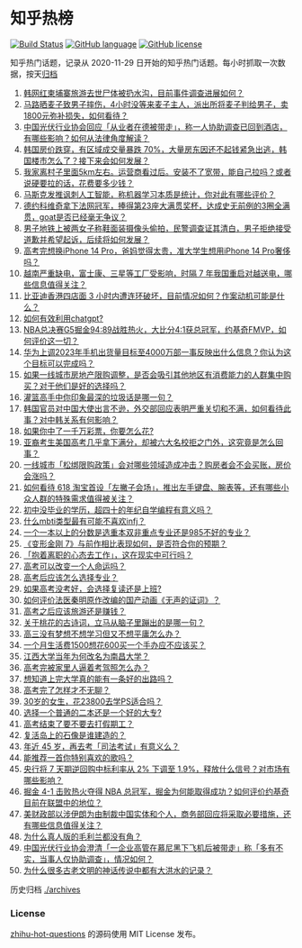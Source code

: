 # 知乎热榜
[![Build Status](https://github.com/ToWeLong/zhihu-hot-questions/workflows/CI/badge.svg)](https://github.com/ToWeLong/zhihu-hot-questions/actions)
[![GitHub language](https://img.shields.io/badge/language-golang-orange.svg)](https://golang.org/)
[![GitHub license](https://img.shields.io/github/license/ToWeLong/zhihu-hot-questions)](https://github.com/ToWeLong/zhihu-hot-questions/blob/main/LICENSE)

知乎热门话题，记录从 2020-11-29 日开始的知乎热门话题。每小时抓取一次数据，按天[归档](./archives)

<!-- BEGIN -->

1. [韩网红柬埔寨旅游去世尸体被扔水沟，目前事件调查进展如何？](https://www.zhihu.com/question/606229094)
1. [马路晒麦子致男子摔伤，4小时没等来麦子主人，派出所将麦子判给男子，卖1800元弥补损失，如何看待？](https://www.zhihu.com/question/606075840)
1. [中国光伏行业协会回应「从业者在德被带走」，称一人协助调查已回到酒店，有哪些影响？如何从法律角度解读？](https://www.zhihu.com/question/606309742)
1. [韩国房价跌穿，有区域成交量暴跌 70%，大量房东因还不起钱紧急出逃，韩国楼市怎么了？接下来会如何发展？](https://www.zhihu.com/question/606122248)
1. [我家离村子里面5km左右。运营商看过后。安装不了宽带，能自己拉吗？或者说硬要拉的话，花费要多少钱？](https://www.zhihu.com/question/597026273)
1. [马斯克发推讽刺人工智能，称机器学习本质是统计，你对此有哪些评价？](https://www.zhihu.com/question/606172076)
1. [德约科维奇拿下法网冠军，捧得第23座大满贯奖杯，达成史无前例的3圈全满贯，goat是否已经毫无争议？](https://www.zhihu.com/question/606110672)
1. [男子地铁上被两女子称鞋面装摄像头偷拍，民警调查证其清白，男子拒绝接受道歉并希望起诉，后续将如何发展？](https://www.zhihu.com/question/606317343)
1. [高考完想换iPhone 14 Pro，爸妈觉得太贵，准大学生想用iPhone 14 Pro奢侈吗？](https://www.zhihu.com/question/604348759)
1. [越南严重缺电，富士康、三星等工厂受影响，时隔 7 年我国重启对越送电，哪些信息值得关注？](https://www.zhihu.com/question/606164349)
1. [比亚迪香港四店面 3 小时内遭连环破坏，目前情况如何？作案动机可能是什么？](https://www.zhihu.com/question/606262026)
1. [如何有效利用chatgpt?](https://www.zhihu.com/question/602759673)
1. [NBA总决赛G5掘金94:89战胜热火，大比分4:1获总冠军，约基奇FMVP，如何评价这一切？](https://www.zhihu.com/question/606308940)
1. [华为上调2023年手机出货量目标至4000万部一事反映出什么信息？你认为这个目标可以完成吗？](https://www.zhihu.com/question/606117335)
1. [如果一线城市房地产限购调整，是否会吸引其他地区有消费能力的人群集中购买？对于他们是好的选择吗？](https://www.zhihu.com/question/605672392)
1. [灌篮高手中你印象最深的垃圾话是哪一句？](https://www.zhihu.com/question/31134783)
1. [韩国官员对中国大使出言不逊，外交部回应表明严重关切和不满，如何看待此事？对中韩关系有何影响？](https://www.zhihu.com/question/606182202)
1. [如果你中了一千万彩票，你要怎么花?](https://www.zhihu.com/question/606137816)
1. [亚裔考生美国高考几乎拿下满分，却被六大名校拒之门外，这究竟是怎么回事？](https://www.zhihu.com/question/605680526)
1. [一线城市「松绑限购政策」会对哪些领域造成冲击？购房者会不会买账，房价会涨吗？](https://www.zhihu.com/question/606139309)
1. [如何看待 618 淘宝首设「左撇子会场」，推出左手键盘、腕表等，还有哪些小众人群的特殊需求值得被关注？](https://www.zhihu.com/question/606139103)
1. [初中没毕业的学历，超四十的年纪自学编程有意义吗？](https://www.zhihu.com/question/606262265)
1. [什么mbti类型最有可能不喜欢infj？](https://www.zhihu.com/question/601205923)
1. [一个一本以上的分数是选重本双非重点专业还是985不好的专业？](https://www.zhihu.com/question/606171958)
1. [《变形金刚 7》与前作相比表现如何，是否符合你的预期？](https://www.zhihu.com/question/605639210)
1. [「抱着离职的心态去工作」，这在现实中可行吗？](https://www.zhihu.com/question/605260986)
1. [高考可以改变一个人命运吗？](https://www.zhihu.com/question/606128596)
1. [高考后应该怎么选择专业？](https://www.zhihu.com/question/606022545)
1. [如果高考没考好，会选择复读还是上班?](https://www.zhihu.com/question/606039695)
1. [如何评价法医秦明原作改编的国产动画《无声的证词》？](https://www.zhihu.com/question/606178092)
1. [高考之后应该旅游还是赚钱？](https://www.zhihu.com/question/605648516)
1. [关于桃花的古诗词，立马从脑子里蹦出的是哪一句？](https://www.zhihu.com/question/600134776)
1. [高三没有梦想不想学习但又不想平庸怎么办？](https://www.zhihu.com/question/606240496)
1. [一个月生活费1500想花600买一个手办应不应该买？](https://www.zhihu.com/question/604705571)
1. [江西大学当年为何改名为南昌大学？](https://www.zhihu.com/question/567845482)
1. [高考完被家里人逼着考驾照怎么办？](https://www.zhihu.com/question/606090571)
1. [想知道上完大学真的能有一条好的出路吗？](https://www.zhihu.com/question/605985691)
1. [高考完了怎样才不无聊？](https://www.zhihu.com/question/606262141)
1. [30岁的女生，花23800去学PS适合吗？](https://www.zhihu.com/question/604216595)
1. [选择一个普通的二本还是一个好的大专?](https://www.zhihu.com/question/600099076)
1. [高考结束了要不要去打假期工？](https://www.zhihu.com/question/605075862)
1. [复活岛上的石像是谁建造的？](https://www.zhihu.com/question/442800059)
1. [年近 45 岁，再去考「司法考试」有意义么？](https://www.zhihu.com/question/553091690)
1. [能推荐一首你特别喜欢的歌吗？](https://www.zhihu.com/question/598717023)
1. [央行将 7 天期逆回购中标利率从 2% 下调至 1.9%，释放什么信号？对市场有哪些影响？](https://www.zhihu.com/question/606320963)
1. [掘金 4-1 击败热火夺得 NBA 总冠军，掘金为何能取得成功？如何评价约基奇目前在联盟中的地位？](https://www.zhihu.com/question/606310316)
1. [美财政部以涉伊朗为由制裁中国实体和个人，商务部回应将采取必要措施，还有哪些信息值得关注？](https://www.zhihu.com/question/606161169)
1. [为什么真人版的毛利兰都没有角？](https://www.zhihu.com/question/286452082)
1. [中国光伏行业协会澄清「一企业高管在慕尼黑下飞机后被带走」称「多有不实，当事人仅协助调查」，情况如何？](https://www.zhihu.com/question/606222429)
1. [为什么很多古老文明的神话传说中都有大洪水的记录？](https://www.zhihu.com/question/20389853)

<!-- END -->

历史归档 [./archives](./archives)


### License
[zhihu-hot-questions](https://github.com/towelong/zhihu-hot-questions) 的源码使用 MIT License 发布。